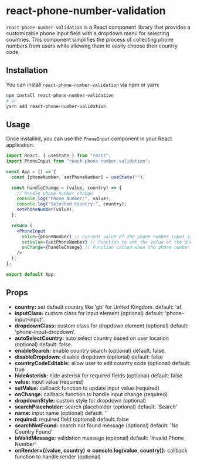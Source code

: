 # react-phone-number-validation

`react-phone-number-validation` is a React component library that provides a customizable phone input field with a dropdown menu for selecting countries. This component simplifies the process of collecting phone numbers from users while allowing them to easily choose their country code.

## Installation

You can install `react-phone-number-validation` via npm or yarn:

```bash
npm install react-phone-number-validation
# or
yarn add react-phone-number-validation
```

## Usage

Once installed, you can use the `PhoneInput` component in your React application:

```jsx
import React, { useState } from "react";
import PhoneInput from "react-phone-number-validation";

const App = () => {
  const [phoneNumber, setPhoneNumber] = useState("");

  const handleChange = (value, country) => {
    // Handle phone number change
    console.log("Phone Number:", value);
    console.log("Selected Country:", country);
    setPhoneNumber(value);
  };

  return (
    <PhoneInput
      value={phoneNumber} // Current value of the phone number input (required)
      setValue={setPhoneNumber} // Function to set the value of the phone number input (required)
      onChange={handleChange} // Function called when the phone number changes (required)
    />
  );
};

export default App;
```

## Props

- **country:** set default country like 'gb' for United Kingdom. default: 'af.
- **inputClass:** custom class for input element (optional) default: 'phone-input-input'.
- **dropdownClass:** custom class for dropdown element (optional) default: 'phone-input-dropdown'.
- **autoSelectCountry:** auto select country based on user location (optional) default: false.
- **enableSearch:** enable country search (optional) default: false.
- **disableDropdown:** disable dropdown (optional) default: false
- **countryCodeEditable:** allow user to edit country code (optional) default: true
- **hideAsterisk:** hide asterisk for required fields (optional) default: false
- **value:** input value (required)
- **setValue:** callback function to update input value (required)
- **onChange:** callback function to handle input change (required)
- **dropdownStyle:** custom style for dropdown (optional)
- **searchPlaceholder:** search placeholder (optional) default: 'Search'
- **name:** input name (optional) default: ''
- **required:** required field (optional) default: false
- **searchNotFound:** search not found message (optional) default: 'No Country Found'
- **isValidMessage:** validation message (optional) default: 'Invalid Phone Number'
- **onRender={(value, country) => console.log(value, country)}:** callback function to handle render (optional)
